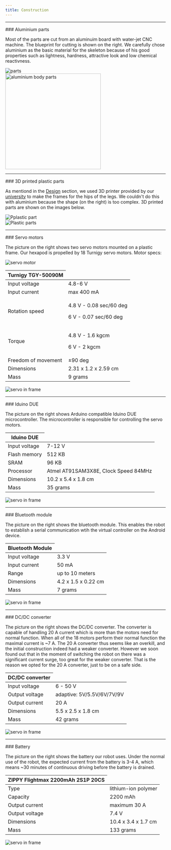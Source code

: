 ```yaml
---
title: Construction
---
```


<hr id="goals" class="featurette-divider">

<div class="row">
 
<div class="col-md-4">
### Aluminium parts

<p>
Most of the parts are cut from an aluminuim board with water-jet CNC machine. The blueprint for cutting is shown on the right. We carefully chose aluminium as the basic material for the skeleton because of his good properties such as lightness, hardness, attractive look and low chemical reactivness.
</p>
</div>

<div class="col-md-8">
<div class="row">
<div class="col-md-5">

<img class="img-responsive img-rounded" src="images/parts.png" alt="parts">
</div>
<div class="col-md-7">

<img class="img-responsive img-rounded" src="images/aluminium_body_plates.jpg" alt="aluminium body parts" width="300">
</div>
</div>
</div>

</div>


<hr id="goals" class="featurette-divider">

<div class="row">
 
<div class="col-md-4">
### 3D printed plastic parts

<p>
As mentiond in the <a href="/design.html">Design</a> section, we used 3D printer provided by our <a href="http://www.unizg.fer.hr">university</a> to make the frames for the hips of the legs. We couldn't do this with aluminium because the shape (on the right) is too complex. 3D printed parts are shown on the images below.
</p>
</div>

<div class="col-md-8">
<img class="img-responsive img-rounded" src="images/plastic_model.png" alt="">
<div class="row">
<div class="col-md-5">
<img class="img-responsive img-rounded" src="images/plastic.jpg" alt="Pplastic part">
</div>
<div class="col-md-7">
<img class="img-responsive img-rounded" src="images/plastic_parts.jpg" alt="Plastic parts">
</div>
</div>
</div>

</div>



<hr id="goals" class="featurette-divider">

<div class="row">
 
<div class="col-md-6">
### Servo motors 

<p>
The picture on the right shows two servo motors mounted on a plastic frame. Our hexapod is propelled by 18 Turnigy servo motors. Motor specs: 
</p>
<p>
<div class="row">
<div class="col-md-3">
<img class="img-responsive img-rounded" src="images/servo_motor.jpg" alt="servo motor">
</div>
<div class="col-md-9">
<table class="table table-striped table-hover ">
  <tbody>
   <thead>
   <th>Turnigy TGY-50090M </th>
   </thead>

   <tr class="success">
   <td>Input voltage</td>
   <td>4.8-6 V</td>
   </tr>
   <tr class="">
   <td>Input current</td>
   <td>max 400 mA</td>
   </tr>
   <tr class="success">
   <td>Rotation speed</td>
   <td><p>4.8 V - 0.08 sec/60 deg</p><p>6 V - 0.07 sec/60 deg</p></td>
   </tr>
   <tr class="">
   <td>Torque</td>
   <td><p>4.8 V - 1.6 kgcm</p><p>6 V - 2 kgcm</p></td>
   </tr>
   <tr class="success">
   <td>Freedom of movement</td>
   <td>&#177;90 deg</td>
   </tr>
   <tr class="">
   <td>Dimensions</td>
   <td>2.31 x 1.2 x 2.59 cm</td>
   </tr>
   </tr>
   <tr class="success">
   <td>Mass</td>
   <td>9 grams</td>
   </tr>

  </tbody>
</table> 

</div>
</div>
</p>
</div>

<div class="col-md-6" >
<img class="img-responsive img-rounded centre-img" src="images/servo.jpg" alt="servo in frame">
</div>

</div>

<hr id="goals" class="featurette-divider">

<div class="row">
 
<div class="col-md-6">
### Iduino DUE 

<p>
The picture on the right shows Arduino compatible Iduino DUE microcontroller. The microcontroller is responsible for controlling the servo motors. 
</p>
<p>
<div class="row">
<div class="col-md-9">
<table class="table table-striped table-hover ">
  <tbody>
   <thead>
   <th>  Iduino DUE</th>
   </thead>

   <tr class="success">
   <td>Input voltage</td>
   <td>7-12 V</td>
   </tr>
   <tr class="">
   <td>Flash memory</td>
   <td>512 KB</td>
   </tr>
   <tr class="success">
   <td>SRAM</td>
   <td>96 KB</td>
   </tr>
   <tr class="">
   <td>Processor</td>
   <td>Atmel  AT91SAM3X8E, Clock Speed  84MHz </td>
   </tr>
   <tr class="success">
   <td>Dimensions</td>
   <td>10.2 x 5.4 x 1.8 cm</td>
   </tr>
   </tr>
   <tr class="">
   <td>Mass</td>
   <td>35 grams</td>
   </tr>

  </tbody>
</table> 

</div>
</div>
</p>
</div>

<div class="col-md-6" >
<img class="img-responsive img-rounded centre-img" src="images/arduino.jpg" alt="servo in frame">
</div>

</div>



<hr id="goals" class="featurette-divider">

<div class="row">
 
<div class="col-md-6">
### Bluetooth module 

<p>
The picture on the right shows the bluetooth module. This enables the robot to establish a serial communication wtih the virtual controller on the Android device. 
</p>
<p>
<div class="row">
<div class="col-md-9">
<table class="table table-striped table-hover ">
  <tbody>
   <thead>
   <th>  Bluetooth Module</th>
   </thead>

   <tr class="success">
   <td>Input voltage</td>
   <td>3.3 V</td>
   </tr>
   <tr class="">
   <td>Input current</td>
   <td>50 mA</td>
   </tr>
   <tr class="success">
   <td>Range</td>
   <td>up to 10 meters</td>
   </tr>
   <tr class="">
   <td>Dimensions</td>
   <td>4.2 x 1.5 x 0.22 cm</td>
   </tr>
   </tr>
   <tr class="success">
   <td>Mass</td>
   <td>7 grams</td>
   </tr>

  </tbody>
</table> 

</div>
</div>
</p>
</div>

<div class="col-md-6" >
<img class="img-responsive img-rounded centre-img" src="images/bt_module.jpg" alt="servo in frame">
</div>

</div>


<hr id="goals" class="featurette-divider">

<div class="row">
 
<div class="col-md-8">
### DC/DC converter

<p>
The picture on the right shows the DC/DC converter. The converter is capable of handling 20 A current which is more than the motors need for normal function. When all of the 18 motors perform their normal function the maximal current is ~7 A. The 20 A converter thus seems like an overkill, and the initial construction indeed had a weaker converter. However we soon found out that in the moment of switching the robot on there was a significant current surge, too great for the weaker converter. That is the reason we opted for the 20 A converter, just to be on a safe side.
</p>
<p>
<div class="row">
<div class="col-md-8">
<table class="table table-striped table-hover ">
  <tbody>
   <thead>
   <th>DC/DC converter</th>
   </thead>

   <tr class="success">
   <td>Input voltage</td>
   <td>6 - 50 V</td>
   </tr>
   <tr class="">
   <td>Output voltage</td>
   <td>adaptive: 5V/5.5V/6V/7V/9V</td>
   </tr>
   <tr class="success">
   <td>Output current</td>
   <td>20 A</td>
   </tr>
   <tr class="">
   <td>Dimensions</td>
   <td>5.5 x 2.5 x 1.8 cm</td>
   </tr>
   </tr>
   <tr class="success">
   <td>Mass</td>
   <td>42 grams</td>
   </tr>

  </tbody>
</table> 

</div>
</div>
</p>
</div>

<div class="col-md-3" >
<img class="img-responsive img-rounded centre-img" src="images/ispravljac.jpg" alt="servo in frame">
</div>

</div>

<hr id="goals" class="featurette-divider">

<div class="row">
 
<div class="col-md-7">
### Battery

<p>
The picture on the right shows the battery our robot uses. Under the normal use of the robot, the expected current from the battery is 3-4 A, which means ~30 minutes of continuous driving before the battery is drained.
</p>
<p>
<div class="row">
<div class="col-md-7">
<table class="table table-striped table-hover ">
  <tbody>
   <thead>
   <th>ZIPPY Flightmax 2200mAh 2S1P 20CS</th>
   </thead>

   <tr class="success">
   <td>Type</td>
   <td>lithium-ion polymer</td>
   </tr>
   <tr class="">
   <td>Capacity</td>
   <td>2200 mAh</td>
   </tr>
   <tr class="success">
   <td>Output current</td>
   <td>maximum 30 A</td>
   </tr>
   
   <tr class="">
   <td>Output voltage</td>
   <td>7.4 V</td>
   </tr>

   <tr class="success">
   <td>Dimensions</td>
   <td>10.4 x 3.4 x 1.7 cm</td>
   </tr>
   </tr>
   <tr class="">
   <td>Mass</td>
   <td>133 grams</td>
   </tr>

  </tbody>
</table> 

</div>
</div>
</p>
</div>

<div class="col-md-5" >
<img class="img-responsive img-rounded centre-img" src="images/batt.jpg" alt="servo in frame">
</div>

</div>
<!--
<hr id="goals" class="featurette-divider">

<div class="row">
 
<div class="col-md-6">
### Section title 

<p>

</p>
</div>

<div class="col-md-6">
<img class="img-responsive img-rounded" src="" alt="">
</div>

</div>
-->

